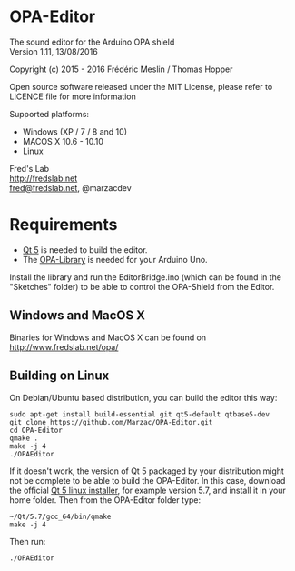 # OPA-Editor
The sound editor for the Arduino OPA shield  
Version 1.11, 13/08/2016  

Copyright (c) 2015 - 2016 Frédéric Meslin / Thomas Hopper  

Open source software released under the MIT License, please refer to LICENCE file for more information  

Supported platforms:  
- Windows (XP / 7 / 8 and 10)  
- MACOS X 10.6 - 10.10  
- Linux  

Fred's Lab  
http://fredslab.net  
fred@fredslab.net, @marzacdev  


# Requirements

* [Qt 5](https://www.qt.io/download-open-source/) is needed to build the editor.
* The [OPA-Library](https://github.com/Marzac/OPA-Library/) is needed for your Arduino Uno.

Install the library and run the EditorBridge.ino (which can be found in the "Sketches" folder) to be able to control the OPA-Shield from the Editor.


## Windows and MacOS X

Binaries for Windows and MacOS X can be found on http://www.fredslab.net/opa/


## Building on Linux

On Debian/Ubuntu based distribution, you can build the editor this way:

    sudo apt-get install build-essential git qt5-default qtbase5-dev
    git clone https://github.com/Marzac/OPA-Editor.git
    cd OPA-Editor
    qmake .
    make -j 4
    ./OPAEditor 

If it doesn't work, the version of Qt 5 packaged by your distribution might not be complete to be able 
to build the OPA-Editor. In this case, download the official [Qt 5 linux installer](https://www.qt.io/download-open-source/), for example version 5.7, and install it in your home folder.
Then from the OPA-Editor folder type:

    ~/Qt/5.7/gcc_64/bin/qmake
    make -j 4

Then run:

    ./OPAEditor
    


